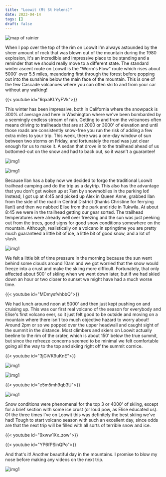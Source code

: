 ```yaml
---
title: "Loowit (Mt St Helens)"
date: 2023-04-14
tags: []
draft: false
---
```


![map of rainier](/static/maps/helens.png)

When I pop over the top of the rim on Loowit I'm always astounded by the sheer amount of rock that was blown out of the mountain during the 1980 explosion, it's an incredible and impressive place to be standing and a reminder that we should really move to a different state. The standard winter ascent route on Loowit is the "Worm's Flow" route which rises about 5000' over 5.5 miles, meandering first through the forest before popping out into the sunshine below the main face of the mountain. This is one of the few Cascade volcanoes where you can often ski to and from your car without any walking!

{{< youtube id="6qxaKLYyFVk">}}<space>

This winter has been impressive, both in California where the snowpack is 300% of average and here in Washington where we've been bombarded by a seemingly endless stream of rain. Getting to and from the volcanoes often means driving to trailheads that are at 2000 or 3000' of elevation and until those roads are consistently snow-free you run the risk of adding a few extra miles to your trip. This week, there was a one-day window of sun between two storms on Friday, and fortunately the road was just clear enough for us to make it. A sedan that drove in to the trailhead ahead of us bottomed-out on the snow and had to back out, so it wasn't a guarantee!

![img1](/static/23_helens/IMG_1803.png)

![img1](/static/23_helens/IMG_1804.png)

Because Ilan has a baby now we decided to forgo the traditional Loowit trailhead camping and do the trip as a daytrip. This also has the advantage that you don't get woken up at 7am by snowmobiles in the parking lot! Instead, I got up at 4:45 and picked up Alex in Queen Anne, grabbed Ilan from the side of the road in Central District (thanks Christine for ferrying Ilan!) and then we nabbed Elise from the park and ride in Tukwila. At about 8:45 we were in the trailhead getting our gear sorted. The trailhead temperatures were already well over freezing and the sun was just peeking out from the trees, good signs for good snow conditions somewhere on the mountain. Although, realistically on a volcano in springtime you are pretty much guaranteed a little bit of ice, a little bit of good snow, and a lot of slush.

![img1](/static/23_helens/IMG_1808.png)

We felt a little bit of time pressure in the morning because the sun went behind some clouds around 10am and we got worried that the snow would freeze into a crust and make the skiing more difficult. Fortunately, that only affected about 500' of skiing when we went down later, but if we had skied down an hour or two closer to sunset we might have had a much worse time. 

{{< youtube id="MDmysfvhbbQ">}}<space>

We had lunch around noon at 5000' and then just kept pushing on and cruising up. This was our first real volcano of the season for everybody and Elise's first volcano ever, so it just felt good to be outside and moving on a mountain where there isn't too much objective hazard to worry about! Around 2pm or so we popped over the upper headwall and caught sight of the summit in the distance. Most climbers and skiers on Loowit actually beeline to the rim of the crater, which is about 150' below the true summit, but since the refreeze concerns seemed to be minimal we felt comfortable going all the way to the top and skiing right off the summit cornice. 

{{< youtube id="3jGiVK9uKnE">}}<space>

![img1](/static/23_helens/IMG_1809.png)

![img1](/static/23_helens/IMG_1811.png)

{{< youtube id="e5m5mh9qb3U">}}<space>

![img1](/static/23_helens/IMG_1813.png)

Snow conditions were phenomenal for the top 3 or 4000' of skiing, except for a brief section with some ice crust (or loud pow, as Elise educated us). Of the three times I've on Loowit this was definitely the best skiing we've had! Tough to start volcano season with such an excellent day, since odds are that the next trip will be filled with all sorts of terrible snow and ice.

{{< youtube id="9xww1Xx_zow">}}<space>

{{< youtube id="YP6fPSinQPo">}}<space>

And that's it! Another beautiful day in the mountains. I promise to blow my nose before making any videos on the next trip.

![img1](/static/23_helens/IMG_1818.png)
